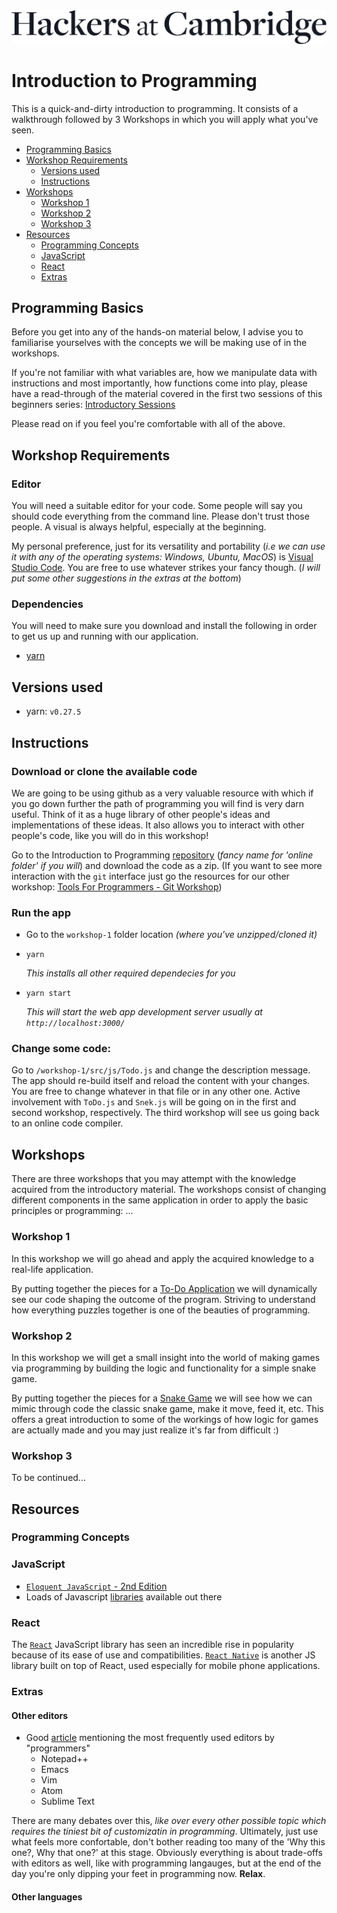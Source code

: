 <img src="./resources/readme-images/hac-logo-dark.png">

Introduction to Programming
===
This is a quick-and-dirty introduction to programming. It consists of a walkthrough followed by 3 Workshops in which you will apply what you've seen. 

<!-- TOC -->

- [Programming Basics](./intro-sessions/description.md)
- [Workshop Requirements](#workshop-requirements)
    - [Versions used](#versions-used)
    - [Instructions](#instructions)
- [Workshops](#Workshops)
    - [Workshop 1](#workshop-1)    
    - [Workshop 2](#workshop-2)
    - [Workshop 3](#workshop-3)
- [Resources](#resources)
    - [Programming Concepts](#programming-concepts)
    - [JavaScript](#javascript)
    - [React](#react)
    - [Extras](#extras)  

<!-- /TOC -->

## Programming Basics 
Before you get into any of the hands-on material below, I advise you to familiarise yourselves with the concepts we will be making use of in the workshops. 

If you're not familiar with what variables are, how we manipulate data with instructions and most importantly, how functions come into play, please have a read-through of the material covered in the first two sessions of this beginners series: [Introductory Sessions](./intro-sessions/description.md) 

Please read on if you feel you're comfortable with all of the above. 

## Workshop Requirements 

### Editor
You will need a suitable editor for your code. Some people will say you should code everything from the command line. Please don't trust those people. A visual is always helpful, especially at the beginning. 

My personal preference, just for its versatility and portability (_i.e we can use it with any of the operating systems: Windows, Ubuntu, MacOS_) is [Visual Studio Code](https://code.visualstudio.com/Download). You are free to use whatever strikes your fancy though. (_I will put some other suggestions in the extras at the bottom_) 

### Dependencies

You will need to make sure you download and install the following in order to get us up and running with our application. 

* [yarn](https://yarnpkg.com/en/docs/install)

## Versions used

* yarn: `v0.27.5`

## Instructions

### Download or clone the available code 

We are going to be using github as a very valuable resource with which if you go down further the path of programming you will find is very darn useful. 
Think of it as a huge library of other people's ideas and implementations of these ideas. It also allows you to interact with other people's code, like you will do in this workshop! 

Go to the Introduction to Programming [repository](https://github.com/hackersatcambridge/intro-to-programming) (_fancy name for 'online folder' if you will_) and download the code as a zip. (If you want to see more interaction with the `git` interface just go the resources for our other workshop: [Tools For Programmers - Git Workshop](https://github.com/hackersatcambridge/git-workshop-2017))

### Run the app

* Go to the ```workshop-1``` folder location _(where you've unzipped/cloned it)_ 
* `yarn` 

    _This installs all other required dependecies for you_
* `yarn start` 

    _This will start the web app development server usually at `http://localhost:3000/`_

### Change some code:

Go to `/workshop-1/src/js/Todo.js` and change the description message. The app should re-build itself and reload the content with your changes. You are free to change whatever in that file or in any other one. Active involvement with `ToDo.js` and `Snek.js` will be going on in the first and second workshop, respectively. The third workshop will see us going back to an online code compiler.  

## Workshops 

There are three workshops that you may attempt with the knowledge acquired from the introductory material. The workshops consist of changing different components in the same application in order to apply the basic principles or programming: ...

### Workshop 1 
In this workshop we will go ahead and apply the acquired knowledge to a real-life application. 

By putting together the pieces for a [To-Do Application](./workshop-1/README.md) we will dynamically see our code shaping the outcome of the program. Striving to understand how everything puzzles together is one of the beauties of programming. 

### Workshop 2
In this workshop we will get a small insight into the world of making games via programming by building the logic and functionality for a simple snake game.  

By putting together the pieces for a [Snake Game](./workshop-2/README.md) we will see how we can mimic through code the classic snake game, make it move, feed it, etc. This offers a great introduction to some of the workings of how logic for games are actually made and you may just realize it's far from difficult :) 

### Workshop 3
To be continued...

## Resources 

### Programming Concepts

### JavaScript

* [`Eloquent JavaScript` - 2nd Edition](http://eloquentjavascript.net/index.html)
* Loads of Javascript [libraries](https://www.javascripting.com/?sort=rating) available out there

### React

The [`React`](./React.md) JavaScript library has seen an incredible rise in popularity because of its ease of use and compatibilities. [`React Native`](https://facebook.github.io/react-native/) is another JS library built on top of React, used especially for mobile phone applications. 

### Extras
#### Other editors
* Good [article](https://lifehacker.com/five-best-text-editors-1564907215) mentioning the most frequently used editors by "programmers" 
    * Notepad++
    * Emacs
    * Vim 
    * Atom 
    * Sublime Text

There are many debates over this, _like over every other possible topic which requires the tiniest bit of customizatin in programming_. Ultimately, just use what feels more confortable, don't bother reading too many of the 'Why this one?, Why that one?' at this stage. Obviously everything is about trade-offs with editors as well, like with programming langauges, but at the end of the day you're only dipping your feet in programming now. **Relax**. 

#### Other languages

